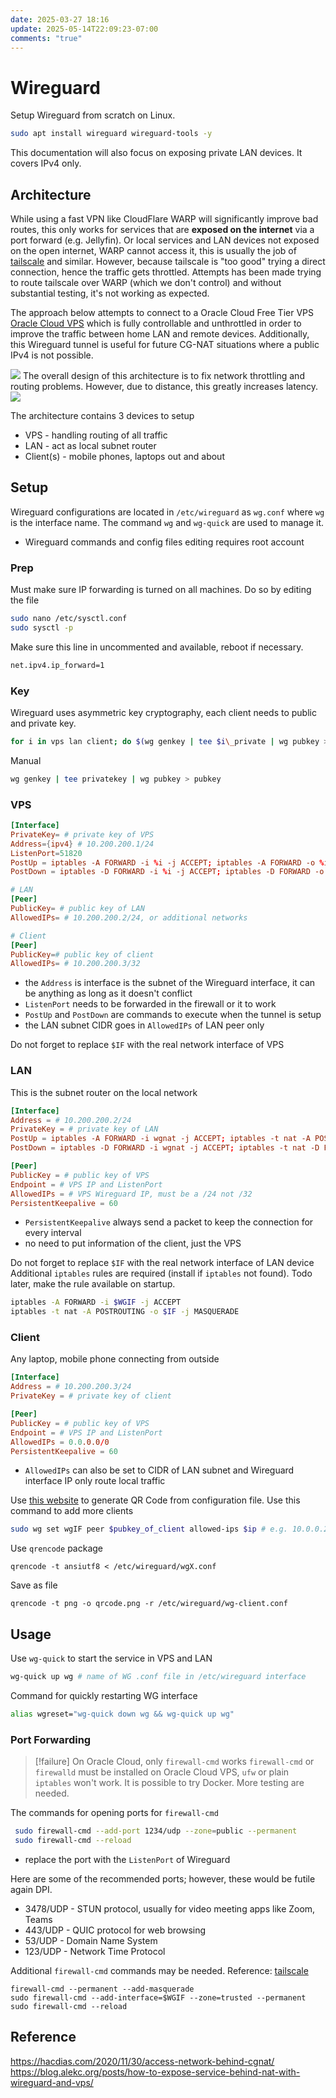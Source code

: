 ```yaml
---
date: 2025-03-27 18:16
update: 2025-05-14T22:09:23-07:00
comments: "true"
---
```

# Wireguard
Setup Wireguard from scratch on Linux.

```bash
sudo apt install wireguard wireguard-tools -y
```

This documentation will also focus on exposing private LAN devices. It covers IPv4 only.
## Architecture
While using a fast VPN like CloudFlare WARP will significantly improve bad routes, this only works for services that are **exposed on the internet** via a port forward (e.g. Jellyfin). Or local services and LAN devices not exposed on the open internet, WARP cannot access it, this is usually the job of [tailscale](../Docker%20Apps/Web/tailscale-docker.md) and similar. However, because tailscale is "too good" trying a direct connection, hence the traffic gets throttled. Attempts has been made trying to route tailscale over WARP (which we don't control) and without substantial testing, it's not working as expected.

The approach below attempts to connect to a Oracle Cloud Free Tier VPS [Oracle Cloud VPS](../Cloud%20VPS/basic-server-setup-caddy-docker-tailscale.md) which is fully controllable and unthrottled in order to improve the traffic between home LAN and remote devices. Additionally, this Wireguard tunnel is useful for future CG-NAT situations where a public IPv4 is not possible.

![](assets/Pasted%20image%2020250329231532.png)
The overall design of this architecture is to fix network throttling and routing problems. However, due to distance, this greatly increases latency.
![](assets/Pasted%20image%2020250329232213.png)

The architecture contains 3 devices to setup
- VPS - handling routing of all traffic
- LAN - act as local subnet router
- Client(s) - mobile phones, laptops out and about
## Setup
Wireguard configurations are located in `/etc/wireguard` as `wg.conf` where `wg` is the interface name. The command `wg` and `wg-quick` are used to manage it.

- Wireguard commands and config files editing requires root account
### Prep
Must make sure IP forwarding is turned on all machines. Do so by editing the file
```bash
sudo nano /etc/sysctl.conf
sudo sysctl -p
```
Make sure this line in uncommented and available, reboot if necessary.
```bash
net.ipv4.ip_forward=1
```
### Key
Wireguard uses asymmetric key cryptography, each client needs to public and private key.
```bash
for i in vps lan client; do $(wg genkey | tee $i\_private | wg pubkey > $i\_public); done;
```
Manual
```bash
wg genkey | tee privatekey | wg pubkey > pubkey
```
### VPS
```toml
[Interface]
PrivateKey= # private key of VPS
Address={ipv4} # 10.200.200.1/24
ListenPort=51820
PostUp = iptables -A FORWARD -i %i -j ACCEPT; iptables -A FORWARD -o %i -j ACCEPT; iptables -t nat -A POSTROUTING -o $IF -j MASQUERADE
PostDown = iptables -D FORWARD -i %i -j ACCEPT; iptables -D FORWARD -o %i -j ACCEPT; iptables -t nat -D POSTROUTING -o $IF -j MASQUERADE

# LAN
[Peer]
PublicKey= # public key of LAN
AllowedIPs= # 10.200.200.2/24, or additional networks

# Client
[Peer]
PublicKey=# public key of client
AllowedIPs= # 10.200.200.3/32
```

- the `Address` is interface is the subnet of the Wireguard interface, it can be anything as long as it doesn't conflict
- `ListenPort` needs to be forwarded in the firewall or it to work
- `PostUp` and `PostDown` are commands to execute when the tunnel is setup
- the LAN subnet CIDR goes in `AllowedIPs` of LAN peer only

Do not forget to replace `$IF` with the real network interface of VPS
### LAN
This is the subnet router on the local network
```toml
[Interface]
Address = # 10.200.200.2/24
PrivateKey = # private key of LAN
PostUp = iptables -A FORWARD -i wgnat -j ACCEPT; iptables -t nat -A POSTROUTING -o $IF -j MASQUERADE
PostDown = iptables -D FORWARD -i wgnat -j ACCEPT; iptables -t nat -D POSTROUTING -o $IF -j MASQUERADE

[Peer]
PublicKey = # public key of VPS
Endpoint = # VPS IP and ListenPort
AllowedIPs = # VPS Wireguard IP, must be a /24 not /32
PersistentKeepalive = 60
```

- `PersistentKeepalive` always send a packet to keep the connection for every interval
- no need to put information of the client, just the VPS

Do not forget to replace `$IF` with the real network interface of LAN device
Additional `iptables` rules are required (install if `iptables` not found). Todo later, make the rule available on startup.
```bash
iptables -A FORWARD -i $WGIF -j ACCEPT
iptables -t nat -A POSTROUTING -o $IF -j MASQUERADE
```
### Client
Any laptop, mobile phone connecting from outside
```toml
[Interface]
Address = # 10.200.200.3/24
PrivateKey = # private key of client

[Peer]
PublicKey = # public key of VPS
Endpoint = # VPS IP and ListenPort
AllowedIPs = 0.0.0.0/0
PersistentKeepalive = 60
```

- `AllowedIPs` can also be set to CIDR of LAN subnet and Wireguard interface IP only route local traffic

Use [this website](https://www.wireguardconfig.com/qrcode) to generate QR Code from configuration file.
Use this command to add more clients
```bash
sudo wg set wgIF peer $pubkey_of_client allowed-ips $ip # e.g. 10.0.0.2/32
```
Use `qrencode` package
```shell
qrencode -t ansiutf8 < /etc/wireguard/wgX.conf
```
Save as file
```shell
qrencode -t png -o qrcode.png -r /etc/wireguard/wg-client.conf
```
## Usage
Use `wg-quick` to start the service in VPS and LAN
```bash
wg-quick up wg # name of WG .conf file in /etc/wireguard interface
```
Command for quickly restarting WG interface
```bash
alias wgreset="wg-quick down wg && wg-quick up wg"
```
### Port Forwarding

>[!failure] On Oracle Cloud, only `firewall-cmd` works
>`firewall-cmd` or `firewalld` must be installed on Oracle Cloud VPS, `ufw` or plain `iptables` won't work. It is possible to try Docker. More testing are needed.

The commands for opening ports for `firewall-cmd`
```bash
 sudo firewall-cmd --add-port 1234/udp --zone=public --permanent
 sudo firewall-cmd --reload
```

- replace the port with the `ListenPort` of Wireguard

Here are some of the recommended ports; however, these would be futile again DPI.
- 3478/UDP - STUN protocol, usually for video meeting apps like Zoom, Teams
- 443/UDP - QUIC protocol for web browsing
- 53/UDP - Domain Name System
- 123/UDP - Network Time Protocol

Additional `firewall-cmd` commands may be needed. Reference: [tailscale](https://tailscale.com/kb/1019/subnets#enable-ip-forwarding)
```shell
firewall-cmd --permanent --add-masquerade
sudo firewall-cmd --add-interface=$WGIF --zone=trusted --permanent
sudo firewall-cmd --reload
```

## Reference
https://hacdias.com/2020/11/30/access-network-behind-cgnat/
https://blog.alekc.org/posts/how-to-expose-service-behind-nat-with-wireguard-and-vps/